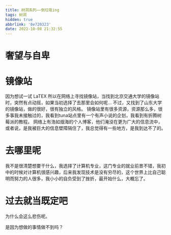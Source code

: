 ```yaml
---
title: 树洞系列——倒垃圾ing
tags: 树洞
hidden: true
abbrlink: '8e720323'
date: 2022-10-08 21:32:55
---
```

<meting-js
    server="netease"
    type="song"
    autoplay="true"
    id="188647">
</meting-js>

奢望与自卑
====

# 镜像站
因为想试一试 LaTEX 所以在网络上寻找镜像站，当找到北京交通大学的镜像站时，突然有点动摇，如果当初选择了去那里会如何呢...
不过，又找到了山东大学的镜像站，做的很好，很有独立的风格。
镜像站里有很多资源，资源那么多，很多事我未接触过的，我看到tuna站点里有一个有声小说的企划，我看到有折腾树莓派的教程。
网络上有浩如烟海的个人博客，他们淹没在更为广大的信息流中，或者说，是我被巨大的信息壁障隔住了，我总觉得有一些地方，是我到达不了的。

# 去哪里呢
我不是很清楚想要干什么，我选择了计算机专业，这门专业的就业前景不错，我初中的时候对计算机很感兴趣，后来我发现技术是没有穷尽的，这个世界上比自己聪明而努力的人很多，我小小的自负受到了挫折，最开始什么，大概忘了。

# 过去就当既定吧
为什么会这么悲伤呢。

是因为想做的事情做不到吗？
